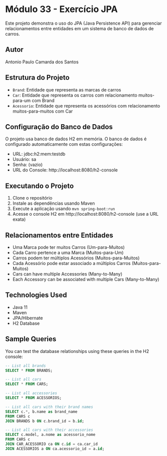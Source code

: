 # Módulo 33 - Exercício JPA

Este projeto demonstra o uso do JPA (Java Persistence API) para gerenciar relacionamentos entre entidades em um sistema de banco de dados de carros.

## Autor
Antonio Paulo Camarda dos Santos

## Estrutura do Projeto

- `Brand`: Entidade que representa as marcas de carros
- `Car`: Entidade que representa os carros com relacionamento muitos-para-um com Brand
- `Acessorio`: Entidade que representa os acessórios com relacionamento muitos-para-muitos com Car

## Configuração do Banco de Dados

O projeto usa banco de dados H2 em memória. O banco de dados é configurado automaticamente com estas configurações:

- URL: jdbc:h2:mem:testdb
- Usuário: sa
- Senha: (vazio)
- URL do Console: http://localhost:8080/h2-console

## Executando o Projeto

1. Clone o repositório
2. Instale as dependências usando Maven
3. Execute a aplicação usando `mvn spring-boot:run`
4. Acesse o console H2 em http://localhost:8080/h2-console (use a URL exata)

## Relacionamentos entre Entidades

- Uma Marca pode ter muitos Carros (Um-para-Muitos)
- Cada Carro pertence a uma Marca (Muitos-para-Um)
- Carros podem ter múltiplos Acessórios (Muitos-para-Muitos)
- Cada Acessório pode estar associado a múltiplos Carros (Muitos-para-Muitos)
- Cars can have multiple Accessories (Many-to-Many)
- Each Accessory can be associated with multiple Cars (Many-to-Many)

## Technologies Used

- Java 11
- Maven
- JPA/Hibernate
- H2 Database

## Sample Queries

You can test the database relationships using these queries in the H2 console:

```sql
-- List all brands
SELECT * FROM BRANDS;

-- List all cars
SELECT * FROM CARS;

-- List all accessories
SELECT * FROM ACESSORIOS;

-- List all cars with their brand names
SELECT c.*, b.name as brand_name 
FROM CARS c 
JOIN BRANDS b ON c.brand_id = b.id;

-- List all cars with their accessories
SELECT c.model, a.nome as acessorio_nome
FROM CARS c 
JOIN CAR_ACESSORIO ca ON c.id = ca.car_id
JOIN ACESSORIOS a ON ca.acessorio_id = a.id;
```
